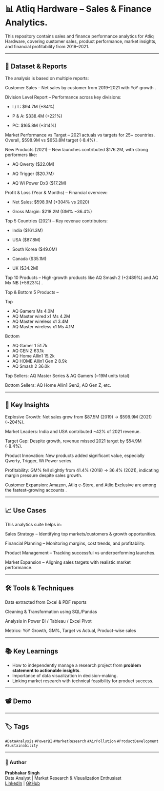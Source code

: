 # 📊 Atliq Hardware – Sales & Finance Analytics.

This repository contains sales and finance performance analytics for Atliq Hardware, covering customer sales, product performance, market insights, and financial profitability from 2019–2021.

---

## 📁 Dataset & Reports

The analysis is based on multiple reports:

Customer Sales – Net sales by customer from 2019–2021 with YoY growth
.

Division Level Report – Performance across key divisions:

* I / L: $94.7M (+84%)

* P & A: $338.4M (+221%)

* PC: $165.8M (+314%)

 Market Performance vs Target – 2021 actuals vs targets for 25+ countries. Overall, $598.9M vs $653.8M target (-8.4%)
.

 New Products (2021) – New launches contributed $176.2M, with strong performers like:

* AQ Qwerty ($22.0M)

* AQ Trigger ($20.7M)

* AQ Wi Power Dx3 ($17.2M)

 Profit & Loss (Year & Months) – Financial overview:

* Net Sales: $598.9M (+304% vs 2020)

* Gross Margin: $218.2M (GM% ~36.4%)

 Top 5 Countries (2021) – Key revenue contributors:

* India ($161.3M)

* USA ($87.8M)

* South Korea ($49.0M)

* Canada ($35.1M)

* UK ($34.2M)

 Top 10 Products – High-growth products like AQ Smash 2 (+2489%) and AQ Mx NB (+5623%)
.

Top & Bottom 5 Products –

Top

* AQ Gamers Ms 4.0M
* AQ Master wired x1 Ms 4.2M
* AQ Master wireless x1 3.4M
* AQ Master wireless x1 Ms 4.1M

Bottom 

* AQ Gamer 1 51.7k
* AQ GEN Z 63.1k
* AQ Home Allin1 15.2k
* AQ HOME Allin1 Gen 2 8.9k
* AQ Smash 2 36.0k


Top Sellers: AQ Master Series & AQ Gamers (~19M units total)

Bottom Sellers: AQ Home Allin1 Gen2, AQ Gen Z, etc.

---

## 📌 Key Insights

Explosive Growth: Net sales grew from $87.5M (2019) → $598.9M (2021) (~204%).

Market Leaders: India and USA contributed ~42% of 2021 revenue.

Target Gap: Despite growth, revenue missed 2021 target by $54.9M (-8.4%).

Product Innovation: New products added significant value, especially Qwerty, Trigger, Wi Power series.

Profitability: GM% fell slightly from 41.4% (2019) → 36.4% (2021), indicating margin pressure despite sales growth.

Customer Expansion: Amazon, Atliq e-Store, and Atliq Exclusive are among the fastest-growing accounts
.

--- 

## 📈 Use Cases

This analytics suite helps in:

Sales Strategy – Identifying top markets/customers & growth opportunities.

Financial Planning – Monitoring margins, cost trends, and profitability.

Product Management – Tracking successful vs underperforming launches.

Market Expansion – Aligning sales targets with realistic market performance.

--- 

## 🛠️ Tools & Techniques

Data extracted from Excel & PDF reports

Cleaning & Transformation using SQL/Pandas

Analysis in Power BI / Tableau / Excel Pivot

Metrics: YoY Growth, GM%, Target vs Actual, Product-wise sales

---

## 📚 Key Learnings
- How to independently manage a research project from **problem statement to actionable insights**.
- Importance of data visualization in decision-making.
- Linking market research with technical feasibility for product success.

---

## 📽 Demo


---

## 🏷 Tags
`#DataAnalysis` `#PowerBI` `#MarketResearch` `#AirPollution` `#ProductDevelopment` `#Sustainability`

---

### 📌 Author
**Prabhakar Singh**  
Data Analyst | Market Research & Visualization Enthusiast  
[LinkedIn](https://www.linkedin.com/in/prabhakarsingh001/) | [GitHub](https://github.com/)  

